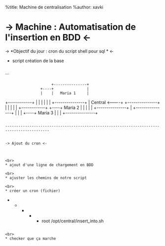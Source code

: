 %title: Machine de centralisation
%author: xavki




-> Machine : Automatisation de l'insertion en BDD <-
=========

-> *Objectif du jour : cron du script shell pour sql * <-

* script création de la base

<br>
```


                         +---------------+
                    +----+               |
                    |    |   Maria 1     |
  +------------+    |    |               |
  |            |    |    +---------------+
  |  Central   <----+    +---------------+
  |            |    |    |               |
  +------------+    +----+   Maria 2     |
                    |    |               |
                    |    +---------------+
                    |    +---------------+
                    |    |               |
                    +----+   Maria 3     |
                         |               |
                         +---------------+

```

------------------------------------------------------------------------------------------


-> Ajout du cron <-



<br>
* ajout d'une ligne de chargement en BDD

<br>
* ajuster les chemins de notre script

<br>
* créer un cron (fichier)

```
* * * * * root /opt/central/insert_into.sh
```

<br>
* checker que ça marche

